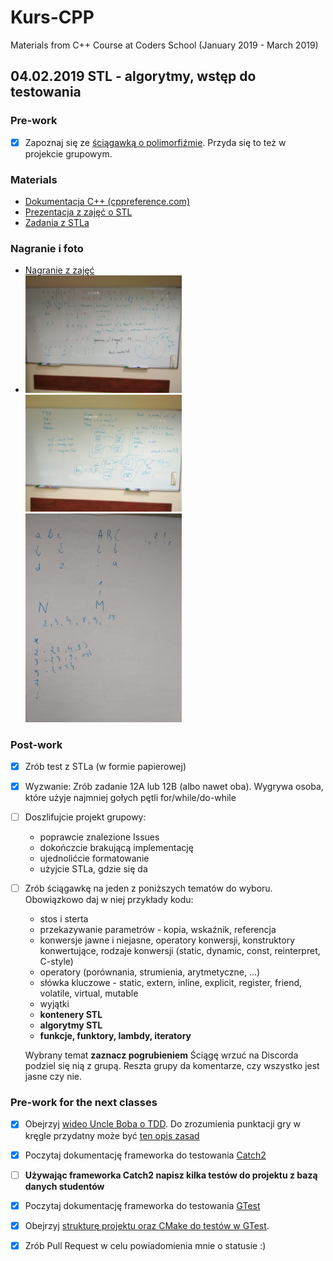 # Kurs-CPP
Materials from C++ Course at Coders School (January 2019 - March 2019)

## 04.02.2019 STL - algorytmy, wstęp do testowania

### Pre-work 
- [X] Zapoznaj się ze [ściągawką o polimorfiźmie](polimorfizm.pdf). Przyda się to też w projekcie grupowym.

### Materials
- [Dokumentacja C++ (cppreference.com)](https://en.cppreference.com/)
- [Prezentacja z zajęć o STL](STL_full.pdf)
- [Zadania z STLa](zadania_STL.pdf)


### Nagranie i foto
- [Nagranie z zajęć](https://www.youtube.com/watch?v=CxJdYkyjXy0&feature=youtu.be)
- <img src="algorytmy.jpg" width="250px"> <img src="testowanie.jpg" width="250px">
  <img src="zadania12.jpg" width="250px">

### Post-work
- [X] Zrób test z STLa (w formie papierowej)
- [X] Wyzwanie: Zrób zadanie 12A lub 12B (albo nawet oba). Wygrywa osoba, które użyje najmniej gołych pętli for/while/do-while
- [ ] Doszlifujcie projekt grupowy:
  - poprawcie znalezione Issues
  - dokończcie brakującą implementację
  - ujednolićcie formatowanie 
  - użyjcie STLa, gdzie się da
- [ ] Zrób ściągawkę na jeden z poniższych tematów do wyboru. Obowiązkowo daj w niej przykłady kodu:
  - stos i sterta
  - przekazywanie parametrów - kopia, wskaźnik, referencja
  - konwersje jawne i niejasne, operatory konwersji, konstruktory konwertujące, rodzaje konwersji (static, dynamic, const, reinterpret, C-style)
  - operatory (porównania, strumienia, arytmetyczne, ...)
  - słówka kluczowe - static, extern, inline, explicit, register, friend, volatile, virtual, mutable
  - wyjątki
  - **kontenery STL**
  - **algorytmy STL**
  - **funkcje, funktory, lambdy, iteratory**

  Wybrany temat **zaznacz pogrubieniem**
  Ściągę wrzuć na Discorda podziel się nią z grupą. Reszta grupy da komentarze, czy wszystko jest jasne czy nie.

### Pre-work for the next classes
- [X] Obejrzyj [wideo Uncle Boba o TDD](https://trello-attachments.s3.amazonaws.com/5b20ebcd819b419f2d65c274/5b5d70bf109bc670f6d8d10d/90fb5c9305b6e8092df116da1c845210/fm_CleanCode-E6-P2-540p.mp4). Do zrozumienia punktacji gry w kręgle przydatny może być [ten opis zasad](bowling.txt)
- [X] Poczytaj dokumentację frameworka do testowania [Catch2](https://github.com/catchorg/Catch2/blob/master/docs/tutorial.md)
- [ ] **Używając frameworka Catch2 napisz kilka testów do projektu z bazą danych studentów**
- [X] Poczytaj dokumentację frameworka do testowania [GTest](https://github.com/google/googletest/blob/master/googletest/docs/primer.md)
- [X] Obejrzyj [strukturę projektu oraz CMake do testów w GTest](https://github.com/LordLukin/CombinedNumber). 
- [X] Zrób Pull Request w celu powiadomienia mnie o statusie :)

